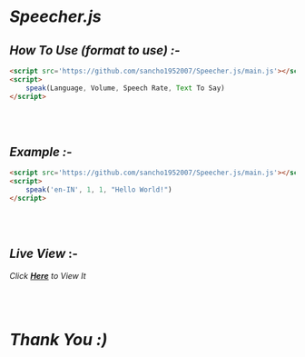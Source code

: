 # ***Speecher.js***

## ***How To Use (format to use) :-***
```html
<script src='https://github.com/sancho1952007/Speecher.js/main.js'></script>
<script>
    speak(Language, Volume, Speech Rate, Text To Say)
</script>
```

<br><br>

## ***Example :-***
```html
<script src='https://github.com/sancho1952007/Speecher.js/main.js'></script>
<script>
    speak('en-IN', 1, 1, "Hello World!")
</script>
```
<br><br>

## ***Live View*** :-
*Click **[Here](https://sancho1952007.github.io/Speech.js)** to View It*

<br><br>

# ***Thank You :)***